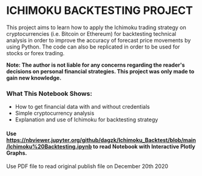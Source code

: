 # ICHIMOKU BACKTESTING PROJECT

This project aims to learn how to apply the Ichimoku trading strategy on cryptocurrencies (i.e. Bitcoin or Ethereum) for backtesting technical analysis in order to improve the accuracy of forecast price movements by using Python. The code can also be replicated in order to be used for stocks or forex trading.

__Note: The author is not liable for any concerns regarding the reader's decisions on personal financial strategies. This project was only made to gain new knowledge.__


### What This Notebook Shows:

- How to get financial data with and without credentials
- Simple cryptocurrency analysis
- Explanation and use of Ichimoku for backtesting strategy


#### Use https://nbviewer.jupyter.org/github/dagzk/Ichimoku_Backtest/blob/main/Ichimoku%20Backtesting.ipynb to read Notebook with Interactive Plotly Graphs.
Use PDF file to read original publish file on December 20th 2020
